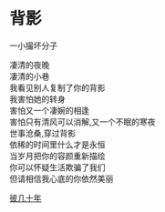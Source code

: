 # 背影
一小撮坏分子

凄清的夜晚\
凄清的小巷\
我看见别人复制了你的背影\
我害怕她的转身\
    害怕又一个凄婉的相逢\
    害怕只有清风可以消解,又一个不眠的寒夜\
世事沧桑,穿过背影\
依稀的时间里什么才是永恒\
当岁月把你的容颜重新描绘\
你可以怀疑生活欺骗了我们\
但请相信我心底的你依然美丽


[彼几十年](56ca70918cf641b4b885173f54aac995.md)
